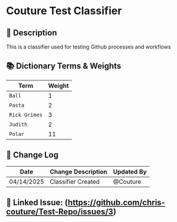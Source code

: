# Couture Test Classifier

## 📄 Description  
This is a classifier used for testing Github processes and workflows



## 📚 Dictionary Terms & Weights

| Term              | Weight |
|-------------------|--------|
| `Ball`  | 1 |
| `Pasta`  | 2 |
| `Rick Grimes` | 3 |
| `Judith` | 2 |
| `Polar` | 11 |



## 🔄 Change Log

| Date       | Change Description                        | Updated By    |
|------------|--------------------------------------------|---------------|
| 04/14/2025 | Classifier Created | @Couture|


## 🔧 Linked Issue: (https://github.com/chris-couture/Test-Repo/issues/3)
